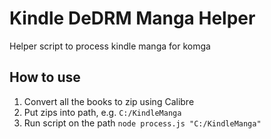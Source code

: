 # Kindle DeDRM Manga Helper

Helper script to process kindle manga for komga

## How to use

1. Convert all the books to zip using Calibre
2. Put zips into path, e.g. `C:/KindleManga`
3. Run script on the path `node process.js "C:/KindleManga"`
